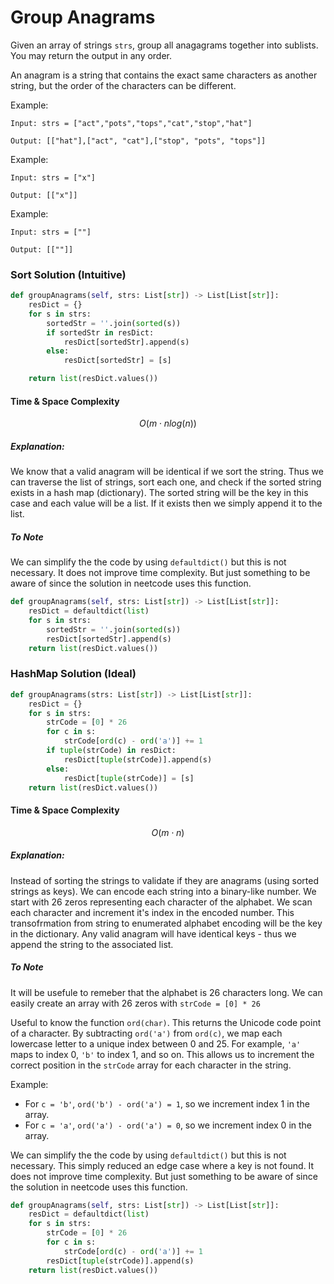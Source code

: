 # Group Anagrams

Given an array of strings `strs`, group all anagagrams together into sublists. You may return the output in any order.

An anagram is a string that contains the exact same characters as another string, but the order of the characters can be different.

Example:

```
Input: strs = ["act","pots","tops","cat","stop","hat"]

Output: [["hat"],["act", "cat"],["stop", "pots", "tops"]]
```

Example:

```
Input: strs = ["x"]

Output: [["x"]]
```

Example:

```
Input: strs = [""]

Output: [[""]]
```

### Sort Solution (Intuitive)

```python
def groupAnagrams(self, strs: List[str]) -> List[List[str]]:
    resDict = {}
    for s in strs:
        sortedStr = ''.join(sorted(s))
        if sortedStr in resDict:
            resDict[sortedStr].append(s)
        else:
            resDict[sortedStr] = [s]

    return list(resDict.values())
```

#### Time & Space Complexity

$$O(m \cdot nlog(n))$$

##### Explanation:

We know that a valid anagram will be identical if we sort the string. Thus we can traverse the list of strings, sort each one, and check if the sorted string exists in a hash map (dictionary). The sorted string will be the key in this case and each value will be a list. If it exists then we simply append it to the list.

##### To Note

We can simplify the the code by using `defaultdict()` but this is not necessary. It does not improve time complexity. But just something to be aware of since the solution in neetcode uses this function.

```python
def groupAnagrams(self, strs: List[str]) -> List[List[str]]:
    resDict = defaultdict(list)
    for s in strs:
        sortedStr = ''.join(sorted(s))
        resDict[sortedStr].append(s)
    return list(resDict.values())
```

### HashMap Solution (Ideal)

```python
def groupAnagrams(strs: List[str]) -> List[List[str]]:
    resDict = {}
    for s in strs:
        strCode = [0] * 26
        for c in s:
            strCode[ord(c) - ord('a')] += 1
        if tuple(strCode) in resDict:
            resDict[tuple(strCode)].append(s)
        else:
            resDict[tuple(strCode)] = [s]
    return list(resDict.values())
```

#### Time & Space Complexity

$$O(m \cdot n)$$

##### Explanation:

Instead of sorting the strings to validate if they are anagrams (using sorted strings as keys). We can encode each string into a binary-like number. We start with 26 zeros representing each character of the alphabet. We scan each character and increment it's index in the encoded number. This transofrmation from string to enumerated alphabet encoding will be the key in the dictionary. Any valid anagram will have identical keys - thus we append the string to the associated list.

##### To Note

It will be usefule to remeber that the alphabet is 26 characters long. We can easily create an array with 26 zeros with `strCode = [0] * 26`

Useful to know the function `ord(char)`. This returns the Unicode code point of a character. By subtracting `ord('a')` from `ord(c)`, we map each lowercase letter to a unique index between 0 and 25. For example, `'a'` maps to index 0, `'b'` to index 1, and so on. This allows us to increment the correct position in the `strCode` array for each character in the string.

Example:

- For `c = 'b'`, `ord('b') - ord('a') = 1`, so we increment index 1 in the array.
- For `c = 'a'`, `ord('a') - ord('a') = 0`, so we increment index 0 in the array.

We can simplify the the code by using `defaultdict()` but this is not necessary. This simply reduced an edge case where a key is not found. It does not improve time complexity. But just something to be aware of since the solution in neetcode uses this function.

```python
def groupAnagrams(self, strs: List[str]) -> List[List[str]]:
    resDict = defaultdict(list)
    for s in strs:
        strCode = [0] * 26
        for c in s:
            strCode[ord(c) - ord('a')] += 1
        resDict[tuple(strCode)].append(s)
    return list(resDict.values())
```
